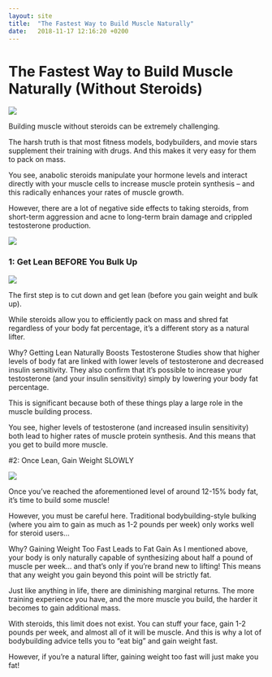 ```yaml
---
layout: site
title:  "The Fastest Way to Build Muscle Naturally"
date:   2018-11-17 12:16:20 +0200
---
```


# The Fastest Way to Build Muscle Naturally (Without Steroids)
<img class="post-img" src="{{ site.baseurl }}/images/posts/The Fastest Way to Build Muscle Naturally/1.jpg">

Building muscle without steroids can be extremely challenging.

The harsh truth is that most fitness models, bodybuilders, and movie stars supplement their training with drugs. And this makes it very easy for them to pack on mass.

You see, anabolic steroids manipulate your hormone levels and interact directly with your muscle cells to increase muscle protein synthesis – and this radically enhances your rates of muscle growth.

However, there are a lot of negative side effects to taking steroids, from short-term aggression and acne to long-term brain damage and crippled testosterone production.

<img class="post-img" src="{{ site.baseurl }}/images/posts/The Fastest Way to Build Muscle Naturally/transformationNew.jpg">

### 1: Get Lean BEFORE You Bulk Up


<img class="post-img" src="{{ site.baseurl }}/images/posts/The Fastest Way to Build Muscle Naturally/body-fat-hormone-levels-graph.jpg">

The first step is to cut down and get lean (before you gain weight and bulk up).

While steroids allow you to efficiently pack on mass and shred fat regardless of your body fat percentage, it’s a different story as a natural lifter.

Why? Getting Lean Naturally Boosts Testosterone
Studies show that higher levels of body fat are linked with lower levels of testosterone and decreased insulin sensitivity. They also confirm that it’s possible to increase your testosterone (and your insulin sensitivity) simply by lowering your body fat percentage.

This is significant because both of these things play a large role in the muscle building process.

You see, higher levels of testosterone (and increased insulin sensitivity) both lead to higher rates of muscle protein synthesis. And this means that you get to build more muscle.

#2: Once Lean, Gain Weight SLOWLY

<img class="post-img" src="{{ site.baseurl }}/images/posts/The Fastest Way to Build Muscle Naturally/max-muscle-gains-graph.jpg">

Once you’ve reached the aforementioned level of around 12-15% body fat, it’s time to build some muscle!

However, you must be careful here. Traditional bodybuilding-style bulking (where you aim to gain as much as 1-2 pounds per week) only works well for steroid users…

Why? Gaining Weight Too Fast Leads to Fat Gain
As I mentioned above, your body is only naturally capable of synthesizing about half a pound of muscle per week… and that’s only if you’re brand new to lifting! This means that any weight you gain beyond this point will be strictly fat.

Just like anything in life, there are diminishing marginal returns. The more training experience you have, and the more muscle you build, the harder it becomes to gain additional mass.

With steroids, this limit does not exist. You can stuff your face, gain 1-2 pounds per week, and almost all of it will be muscle. And this is why a lot of bodybuilding advice tells you to “eat big” and gain weight fast.

However, if you’re a natural lifter, gaining weight too fast will just make you fat!